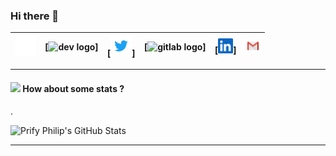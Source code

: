 ### Hi there 👋

<!--
**RockyYao/RockyYao** is a ✨ _special_ ✨ repository because its `README.md` (this file) appears on your GitHub profile.

Here are some ideas to get you started:

- 🔭 I’m currently working on ...
- 🌱 I’m currently learning ...
- 👯 I’m looking to collaborate on ...
- 🤔 I’m looking for help with ...
- 💬 Ask me about ...
- 📫 How to reach me: ...
- 😄 Pronouns: ...
- ⚡ Fun fact: ...
-->
| [<img src="https://raw.githubusercontent.com/Delta456/Delta456/master/img/github.png" alt="github logo" width="34">](https://github.com/RockyYao) |  [<img src="https://raw.githubusercontent.com/Delta456/Delta456/master/img/dev.png" alt="dev logo" width="24">] |  [<img src="https://raw.githubusercontent.com/Delta456/Delta456/master/img/twitter.png" alt="twitter logo" width="34">] |  [<img src="https://raw.githubusercontent.com/Delta456/Delta456/master/img/gitlab.png" alt="gitlab logo" width="24">] |  [<img src="https://github.com/Amchuz/Amchuz/blob/master/linkedin.jpeg" alt="linkedin logo" width="24">] |  [<img src="https://github.com/Amchuz/Amchuz/blob/master/gmail.jpeg" alt="gmail logo" width="24">](gowithhappy123@gmail.com)
|---|---|---|---|---|---|

----

#### <img src="https://media.giphy.com/media/VgCDAzcKvsR6OM0uWg/giphy.gif" width="50"> How about some stats ?
  
.    
   
![Prify Philip's GitHub Stats](https://github-readme-stats.vercel.app/api?username=vcjmhg&hide=["stars"]&show_icons=true)

-------

```
